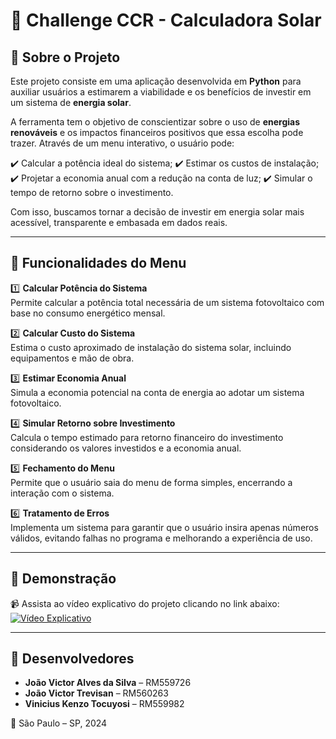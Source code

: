 # 📌 Challenge CCR - Calculadora Solar

## 📖 Sobre o Projeto

Este projeto consiste em uma aplicação desenvolvida em **Python** para auxiliar usuários a estimarem a viabilidade e os benefícios de investir em um sistema de **energia solar**.

A ferramenta tem o objetivo de conscientizar sobre o uso de **energias renováveis** e os impactos financeiros positivos que essa escolha pode trazer. Através de um menu interativo, o usuário pode:

✔️ Calcular a potência ideal do sistema;
✔️ Estimar os custos de instalação;
✔️ Projetar a economia anual com a redução na conta de luz;
✔️ Simular o tempo de retorno sobre o investimento.

Com isso, buscamos tornar a decisão de investir em energia solar mais acessível, transparente e embasada em dados reais.

---

## 🔧 Funcionalidades do Menu

1️⃣ **Calcular Potência do Sistema**  
   Permite calcular a potência total necessária de um sistema fotovoltaico com base no consumo energético mensal.

2️⃣ **Calcular Custo do Sistema**  
   Estima o custo aproximado de instalação do sistema solar, incluindo equipamentos e mão de obra.

3️⃣ **Estimar Economia Anual**  
   Simula a economia potencial na conta de energia ao adotar um sistema fotovoltaico.

4️⃣ **Simular Retorno sobre Investimento**  
   Calcula o tempo estimado para retorno financeiro do investimento considerando os valores investidos e a economia anual.

5️⃣ **Fechamento do Menu**  
   Permite que o usuário saia do menu de forma simples, encerrando a interação com o sistema.

6️⃣ **Tratamento de Erros**  
   Implementa um sistema para garantir que o usuário insira apenas números válidos, evitando falhas no programa e melhorando a experiência de uso.

---

## 🎥 Demonstração

📹 Assista ao vídeo explicativo do projeto clicando no link abaixo:  
[![Vídeo Explicativo](https://img.youtube.com/vi/jPHhcflSkck/0.jpg)](https://youtu.be/jPHhcflSkck)

---

## 👥 Desenvolvedores

- **João Victor Alves da Silva** – RM559726
- **João Victor Trevisan** – RM560263
- **Vinicius Kenzo Tocuyosi** – RM559982

📍 São Paulo – SP, 2024


